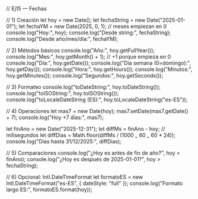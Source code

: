 // Ej15 — Fechas

// 1) Creación
let hoy = new Date();
let fechaString = new Date("2025-01-01");
let fechaYM = new Date(2025, 0, 1); // meses empiezan en 0
console.log("Hoy:", hoy);
console.log("Desde string:", fechaString);
console.log("Desde año/mes/día:", fechaYM);

// 2) Métodos básicos
console.log("Año:", hoy.getFullYear());
console.log("Mes:", hoy.getMonth() + 1); // +1 porque empieza en 0
console.log("Día:", hoy.getDate());
console.log("Día semana (0=domingo):", hoy.getDay());
console.log("Hora:", hoy.getHours());
console.log("Minutos:", hoy.getMinutes());
console.log("Segundos:", hoy.getSeconds());

// 3) Formateo
console.log("toDateString:", hoy.toDateString());
console.log("toISOString:", hoy.toISOString());
console.log("toLocaleDateString (ES):", hoy.toLocaleDateString("es-ES"));

// 4) Operaciones
let mas7 = new Date(hoy);
mas7.setDate(mas7.getDate() + 7);
console.log("Hoy +7 días:", mas7);

let finAno = new Date("2025-12-31");
let diffMs = finAno - hoy; // milisegundos
let diffDias = Math.floor(diffMs / (1000 _ 60 _ 60 \* 24));
console.log("Días hasta 31/12/2025:", diffDias);

// 5) Comparaciones
console.log("¿Hoy es antes de fin de año?", hoy < finAno);
console.log("¿Hoy es después de 2025-01-01?", hoy > fechaString);

// 6) Opcional: Intl.DateTimeFormat
let formatoES = new Intl.DateTimeFormat("es-ES", { dateStyle: "full" });
console.log("Formato largo ES:", formatoES.format(hoy));
